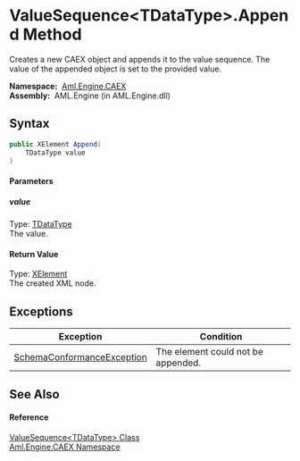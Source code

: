 ValueSequence&lt;TDataType>.Append Method
=========================================
Creates a new CAEX object and appends it to the value sequence. The value of the appended object is set to the provided value.

  **Namespace:**  [Aml.Engine.CAEX][1]  
  **Assembly:**  AML.Engine (in AML.Engine.dll)

Syntax
------

```csharp
public XElement Append(
	TDataType value
)
```

#### Parameters

##### *value*
Type: [TDataType][2]  
The value.

#### Return Value
Type: [XElement][3]  
The created XML node.

Exceptions
----------

Exception                       | Condition                          
------------------------------- | ---------------------------------- 
[SchemaConformanceException][4] | The element could not be appended. 


See Also
--------

#### Reference
[ValueSequence&lt;TDataType> Class][2]  
[Aml.Engine.CAEX Namespace][1]  

[1]: ../README.md
[2]: README.md
[3]: https://docs.microsoft.com/dotnet/api/system.xml.linq.xelement
[4]: ../SchemaConformanceException/README.md
[5]: https://www.automationml.org
[6]: ../../icons/logoShade.png